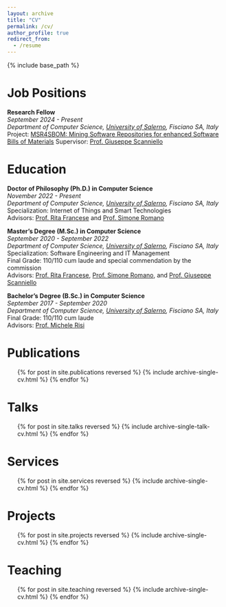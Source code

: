 ```yaml
---
layout: archive
title: "CV"
permalink: /cv/
author_profile: true
redirect_from:
  - /resume
---
```


{% include base_path %}


Job Positions
======
**Research Fellow**<br/>
_September 2024 - Present<br/>_
_Department of Computer Science, [University of Salerno](https://web.unisa.it/en/university), Fisciano SA, Italy_<br/>
Project: [MSR4SBOM: Mining Software Repositories for enhanced Software Bills of Materials](https://sabato-nocera.github.io/projects/msr4sbom)
Supervisor: [Prof. Giuseppe Scanniello](https://sites.google.com/view/prof-giuseppe-scanniello/home)
 
Education
======
**Doctor of Philosophy (Ph.D.) in Computer Science**<br/>
_November 2022 - Present<br/>_
_Department of Computer Science, [University of Salerno](https://web.unisa.it/en/university), Fisciano SA, Italy_<br/>
Specialization: Internet of Things and Smart Technologies<br/>
Advisors: [Prof. Rita Francese](https://docenti.unisa.it/004763/home) and [Prof. Simone Romano](https://sites.google.com/view/simoneromano/home?authuser=0)

**Master’s Degree (M.Sc.) in Computer Science**<br/>
_September 2020 - September 2022<br/>_
_Department of Computer Science, [University of Salerno](https://web.unisa.it/en/university), Fisciano SA, Italy_<br/>
Specialization: Software Engineering and IT Management<br/>
Final Grade: 110/110 cum laude and special commendation by the commission<br/>
Advisors: [Prof. Rita Francese](https://docenti.unisa.it/004763/home), [Prof. Simone Romano](https://sites.google.com/view/simoneromano/home?authuser=0), and [Prof. Giuseppe Scanniello](https://sites.google.com/view/prof-giuseppe-scanniello/home)

**Bachelor’s Degree (B.Sc.) in Computer Science**<br/>
_September 2017 - September 2020<br/>_
_Department of Computer Science, [University of Salerno](https://web.unisa.it/en/university), Fisciano SA, Italy_<br/>
Final Grade: 110/110 cum laude<br/>
Advisors: [Prof. Michele Risi](https://docenti.unisa.it/005637/home)


Publications
======
  <ul>{% for post in site.publications reversed %}
    {% include archive-single-cv.html %}
  {% endfor %}</ul>

  
Talks
======
  <ul>{% for post in site.talks reversed %}
    {% include archive-single-talk-cv.html  %}
  {% endfor %}</ul>

  
Services
======
  <ul>{% for post in site.services reversed %}
    {% include archive-single-cv.html  %}
  {% endfor %}</ul>
  
Projects
======
  <ul>{% for post in site.projects reversed %}
    {% include archive-single-cv.html  %}
  {% endfor %}</ul>

  
Teaching
======
  <ul>{% for post in site.teaching reversed %}
    {% include archive-single-cv.html %}
  {% endfor %}</ul>

